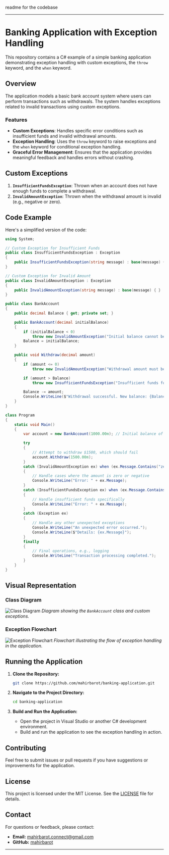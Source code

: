 readme for the codebase

---

# Banking Application with Exception Handling

This repository contains a C# example of a simple banking application demonstrating exception handling with custom exceptions, the `throw` keyword, and the `when` keyword.

## Overview

The application models a basic bank account system where users can perform transactions such as withdrawals. The system handles exceptions related to invalid transactions using custom exceptions.

### Features

- **Custom Exceptions**: Handles specific error conditions such as insufficient funds and invalid withdrawal amounts.
- **Exception Handling**: Uses the `throw` keyword to raise exceptions and the `when` keyword for conditional exception handling.
- **Graceful Error Management**: Ensures that the application provides meaningful feedback and handles errors without crashing.

## Custom Exceptions

1. **`InsufficientFundsException`**: Thrown when an account does not have enough funds to complete a withdrawal.
2. **`InvalidAmountException`**: Thrown when the withdrawal amount is invalid (e.g., negative or zero).

## Code Example

Here's a simplified version of the code:

```csharp
using System;

// Custom Exception for Insufficient Funds
public class InsufficientFundsException : Exception
{
    public InsufficientFundsException(string message) : base(message) { }
}

// Custom Exception for Invalid Amount
public class InvalidAmountException : Exception
{
    public InvalidAmountException(string message) : base(message) { }
}

public class BankAccount
{
    public decimal Balance { get; private set; }

    public BankAccount(decimal initialBalance)
    {
        if (initialBalance < 0)
            throw new InvalidAmountException("Initial balance cannot be negative.");
        Balance = initialBalance;
    }

    public void Withdraw(decimal amount)
    {
        if (amount <= 0)
            throw new InvalidAmountException("Withdrawal amount must be greater than zero.");

        if (amount > Balance)
            throw new InsufficientFundsException("Insufficient funds for this withdrawal.");

        Balance -= amount;
        Console.WriteLine($"Withdrawal successful. New balance: {Balance:C}");
    }
}

class Program
{
    static void Main()
    {
        var account = new BankAccount(1000.00m); // Initial balance of $1000

        try
        {
            // Attempt to withdraw $1500, which should fail
            account.Withdraw(1500.00m);
        }
        catch (InvalidAmountException ex) when (ex.Message.Contains("zero"))
        {
            // Handle cases where the amount is zero or negative
            Console.WriteLine("Error: " + ex.Message);
        }
        catch (InsufficientFundsException ex) when (ex.Message.Contains("Insufficient"))
        {
            // Handle insufficient funds specifically
            Console.WriteLine("Error: " + ex.Message);
        }
        catch (Exception ex)
        {
            // Handle any other unexpected exceptions
            Console.WriteLine("An unexpected error occurred.");
            Console.WriteLine($"Details: {ex.Message}");
        }
        finally
        {
            // Final operations, e.g., logging
            Console.WriteLine("Transaction processing completed.");
        }
    }
}
```

## Visual Representation

### **Class Diagram**

![Class Diagram](images/class_diagram.png)
*Diagram showing the `BankAccount` class and custom exceptions.*

### **Exception Flowchart**

![Exception Flowchart](https://basicsofwebdevelopment.wordpress.com/wp-content/uploads/2014/07/exception-handling-flowchart.jpg)
*Flowchart illustrating the flow of exception handling in the application.*

## Running the Application

1. **Clone the Repository:**
   ```bash
   git clone https://github.com/mahirbarot/banking-application.git
   ```
   
2. **Navigate to the Project Directory:**
   ```bash
   cd banking-application
   ```

3. **Build and Run the Application:**
   - Open the project in Visual Studio or another C# development environment.
   - Build and run the application to see the exception handling in action.

## Contributing

Feel free to submit issues or pull requests if you have suggestions or improvements for the application.

## License

This project is licensed under the MIT License. See the [LICENSE](LICENSE) file for details.

## Contact

For questions or feedback, please contact:

- **Email:** mahirbarot.connect@gmail.com
- **GitHub:** [mahirbarot](https://github.com/mahirbarot)

---
